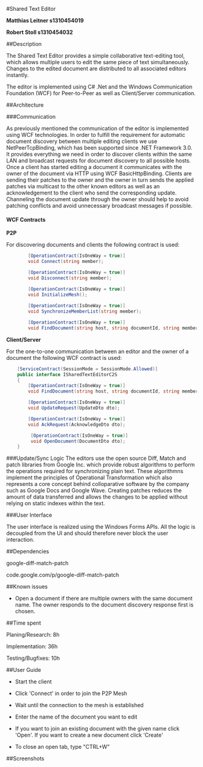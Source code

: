 ﻿#Shared Text Editor

**Matthias Leitner s1310454019**

**Robert Stoll s1310454032**

##Description

The Shared Text Editor provides a simple collaborative text-editing tool, which allows multiple users to edit the same piece of text simultaneously. Changes to the edited document are distributed to all associated editors instantly.

The editor is implemented using C# .Net and the Windows Communication Foundation (WCF) for Peer-to-Peer as well as Client/Server communication.

##Architecture


###Communication

As previously mentioned the communication of the editor is implemented using WCF technologies. In order to fulfill the requirement for automatic document discovery between multiple editing clients we use NetPeerTcpBinding, which has been supported since .NET Framework 3.0. It provides everything we need in order to discover clients within the same LAN and broadcast requests for document discovery to all possible hosts. Once a client has started editing a document it communicates with the owner of the document via HTTP using WCF BasicHttpBinding. Clients are sending their patches to the owner and the owner in turn sends the applied patches via multicast to the other known editors as well as an acknowledgement to the client who send the corresponding update. Channeling the document update through the owner should help to avoid patching conflicts and avoid unnecessary broadcast messages if possible.

#### WCF Contracts

**P2P**

For discovering documents and clients the following contract is used:
```cs
        [OperationContract(IsOneWay = true)]
        void Connect(string member);

        [OperationContract(IsOneWay = true)]
        void Disconnect(string member);

        [OperationContract(IsOneWay = true)]
        void InitializeMesh();
        
        [OperationContract(IsOneWay = true)]
        void SynchronizeMemberList(string member);

        [OperationContract(IsOneWay = true)]
        void FindDocument(string host, string documentId, string memberName);
```
**Client/Server**

For the one-to-one communication between an editor and the owner of a document the following WCF contract is used:
```cs
    [ServiceContract(SessionMode = SessionMode.Allowed)]
    public interface ISharedTextEditorC2S
    {
        [OperationContract(IsOneWay = true)]
        void FindDocument(string host, string documentId, string memberName);

        [OperationContract(IsOneWay = true)]
        void UpdateRequest(UpdateDto dto);

        [OperationContract(IsOneWay = true)]
        void AckRequest(AcknowledgeDto dto);

         [OperationContract(IsOneWay = true)]
         void OpenDocument(DocumentDto dto);
    }
```

###Update/Sync Logic
The editors use the open source Diff, Match and patch libraries from Google Inc. which provide robust algorithms to perform the operations required for synchronizing plain text. These algorithmns implement the principles of Operational Transformation which also represents a core concept behind colloparative software by the company such as Google Docs and Google Wave. Creating patches reduces the amount of data transferred and allows the changes to be applied without relying on static indexes within the text.

###User Interface

The user interface is realized using the Windows Forms APIs. All the logic is decoupled from the UI and should therefore never block the user interaction.


##Dependencies

google-diff-match-patch

code.google.com/p/google-diff-match-patch

 

##Known issues
-   Open a document if there are multiple owners with the same document name. The owner responds to the document discovery response first is chosen.

##Time spent


Planing/Research: 8h

Implementation: 36h

Testing/Bugfixes: 10h


##User Guide

- Start the client 

- Click 'Connect' in order to join the P2P Mesh

- Wait until the connection to the mesh is established

- Enter the name of the document you want to edit

- If you want to join an existing document with the given name click 'Open'. If you want to create a new document click 'Create'

- To close an open tab, type "CTRL+W"

##Screenshots





